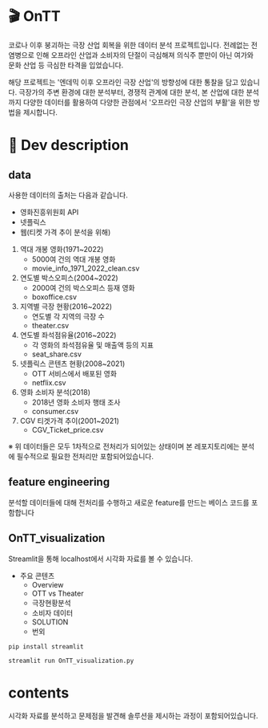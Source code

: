 # 🎬 OnTT
코로나 이후 붕괴하는 극장 산업 회복을 위한 데이터 분석 프로젝트입니다.
전례없는 전염병으로 인해 오프라인 산업과 소비자의 단절이 극심해져 
의식주 뿐만이 아닌 여가와 문화 산업 등 극심한 타격을 입었습니다.

해당 프로젝트는 '엔데믹 이후 오프라인 극장 산업'의 방향성에 대한 통찰을 담고 있습니다.
극장가의 주변 환경에 대한 분석부터, 경쟁적 관계에 대한 분석, 본 산업에 대한 분석까지
다양한 데이터를 활용하여 다양한 관점에서 '오프라인 극장 산업의 부활'을 위한 방법을 제시합니다.

# 📑 Dev description

## data
사용한 데이터의 출처는 다음과 같습니다.
- 영화진흥위원회 API
- 넷플릭스
- 웹(티켓 가격 추이 분석을 위해)

1. 역대 개봉 영화(1971~2022) 
   - 5000여 건의 역대 개봉 영화
   - movie_info_1971_2022_clean.csv
2. 연도별 박스오피스(2004~2022)
   - 2000여 건의 박스오피스 등재 영화
   - boxoffice.csv
3. 지역별 극장 현황(2016~2022)
   - 연도별 각 지역의 극장 수
   - theater.csv
4. 연도별 좌석점유율(2016~2022)
   - 각 영화의 좌석점유율 및 매출액 등의 지표
   - seat_share.csv
5. 넷플릭스 콘텐츠 현황(2008~2021)
   - OTT 서비스에서 배포된 영화
   - netflix.csv
6. 영화 소비자 분석(2018)
   - 2018년 영화 소비자 행태 조사
   - consumer.csv
7. CGV 티겟가격 추이(2001~2021)
   - CGV_Ticket_price.csv
  
※ 위 데이터들은 모두 1차적으로 전처리가 되어있는 상태이며
본 레포지토리에는 분석에 필수적으로 필요한 전처리만 포함되어있습니다.

## feature engineering
분석할 데이터들에 대해 전처리를 수행하고 새로운 feature를 만드는 베이스 코드를 포함합니다

## OnTT_visualization
Streamlit을 통해 localhost에서 시각화 자료를 볼 수 있습니다.
- 주요 콘텐츠
  - Overview
  - OTT vs Theater
  - 극장현황분석
  - 소비자 데이터
  - SOLUTION
  - 번외

```python
pip install streamlit
```

```
streamlit run OnTT_visualization.py
```

# contents
시각화 자료를 분석하고 문제점을 발견해 솔루션을 제시하는 과정이 포함되어있습니다.
